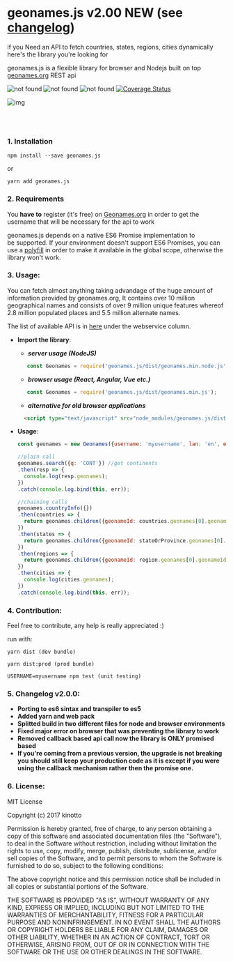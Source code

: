 # geonames.js v2.00 NEW (see [changelog](#5-changelog-v200))
if you Need an API to fetch countries, states, regions, cities dynamically here's the library you're looking for

geonames.js is a flexible library for browser and Nodejs 
built on top <a href="http://www.geonames.org/" target="_blank">geonames.org<a> REST api

<img src="https://travis-ci.org/kinotto/geonames.js.svg?branch=master" alt="not found" style="display:inline" /> <img src="http://img.badgesize.io/kinotto/geonames.js/master/dist/geonames.min.node.js?max=100000&softmax=200000" alt="not found" />
<img src="https://david-dm.org/kinotto/geonames.js.svg" alt="not found" style="display:inline" />
[![Coverage Status](https://coveralls.io/repos/github/kinotto/geonames.js/badge.svg?branch=master)](https://coveralls.io/github/kinotto/geonames.js?branch=master)

![img](https://thumbs.gfycat.com/LegitimateSlushyHydra-max-14mb.gif)


<br/> <br/>


### 1. Installation

 `npm install --save geonames.js`
 
 or
 
 `yarn add geonames.js`


### 2. Requirements
You **have to** register (it's free) on <a href="http://www.geonames.org/login">Geonames.org</a>
in order to get the username that will be necessary for the api to work

geonames.js depends on a native ES6 Promise implementation to be supported. If your environment doesn't support ES6 Promises, you can use a <a href="https://github.com/stefanpenner/es6-promise">polyfill</a> in order to make it available in the global scope, otherwise the library won't work.

### 3. Usage:


You can fetch almost anything taking advandage of the huge amount of information provided by geonames.org, It contains over 10 million geographical names and consists of over 9 million unique features whereof 2.8 million populated places and 5.5 million alternate names.

The list of available API is in <a href="http://www.geonames.org/export/ws-overview.html">here</a> under the webservice column.

- **Import the library**:
   - ***server usage (NodeJS)***
    ```javascript
       const Geonames = require('geonames.js/dist/geonames.min.node.js');
    ```
   - ***browser usage (React, Angular, Vue etc.)***
    ```javascript
       const Geonames = require('geonames.js/dist/geonames.min.js');
    ```
   - ***alternative for old browser applications***
    ```html
      <script type="text/javascript" src="node_modules/geonames.js/dist/geonames.min.js"></script>
    ```
     
  
- **Usage**:

  
  ```javascript
  const geonames = new Geonames({username: 'myusername', lan: 'en', encoding: 'JSON'});
  ```


  ```javascript
  //plain call
  geonames.search({q: 'CONT'}) //get continents
  .then(resp => {
    console.log(resp.geonames);
  })
  .catch(console.log.bind(this, err));
  ```
  
  ```javascript
  //chaining calls
  geonames.countryInfo({}) 
  .then(countries => {
    return geonames.children({geonameId: countries.geonames[0].geonameId})
  })
  .then(states => {
    return geonames.children({geonameId: stateOrProvince.geonames[0].geonameId});
  })
  .then(regions => {
    return geonames.children({geonameId: region.geonames[0].geonameId});
  })
  .then(cities => {
    console.log(cities.geonames);
  })
  .catch(console.log.bind(this, err));
  ```



### 4. Contribution:
Feel free to contribute, any help is really appreciated :)


run with:

`yarn dist (dev bundle)`

`yarn dist:prod (prod bundle)`

`USERNAME=myusername npm test (unit testing)`






### 5. Changelog v2.0.0:
- **Porting to es6 sintax and transpiler to es5**
- **Added yarn and web pack**
- **Splitted build in two different files for node and browser environments**
- **Fixed major error on browser that was preventing the library to work**
- **Removed callback based api call now the library is ONLY promised based**
- **If you're coming from a previous version, the upgrade is not breaking you should still keep your production code as it is except if you were using the callback mechanism rather then the promise one.**



### 6. License:
MIT License

Copyright (c) 2017 kinotto

Permission is hereby granted, free of charge, to any person obtaining a copy
of this software and associated documentation files (the "Software"), to deal
in the Software without restriction, including without limitation the rights
to use, copy, modify, merge, publish, distribute, sublicense, and/or sell
copies of the Software, and to permit persons to whom the Software is
furnished to do so, subject to the following conditions:

The above copyright notice and this permission notice shall be included in all
copies or substantial portions of the Software.

THE SOFTWARE IS PROVIDED "AS IS", WITHOUT WARRANTY OF ANY KIND, EXPRESS OR
IMPLIED, INCLUDING BUT NOT LIMITED TO THE WARRANTIES OF MERCHANTABILITY,
FITNESS FOR A PARTICULAR PURPOSE AND NONINFRINGEMENT. IN NO EVENT SHALL THE
AUTHORS OR COPYRIGHT HOLDERS BE LIABLE FOR ANY CLAIM, DAMAGES OR OTHER
LIABILITY, WHETHER IN AN ACTION OF CONTRACT, TORT OR OTHERWISE, ARISING FROM,
OUT OF OR IN CONNECTION WITH THE SOFTWARE OR THE USE OR OTHER DEALINGS IN THE
SOFTWARE.
